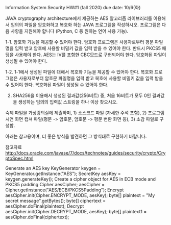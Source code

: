 Information System Security HW#1 (fall 2020)
due date: 10/6(화)

JAVA cryptography architecture에서 제공하는 AES 알고리즘 라이브러리를 이용해서 임의의 파일을 암호화하고 복호화 하는 JAVA 프로그램을 작성하시오. 프로그램은 다음 사항을 지원해야 합니다 (Python, C 등 원하는 언어 사용 가능).

1-1. 암호화 기능을 제공할 수 있어야 한다. 암호화 프로그램은 사용자로부터 평문 파일명을 입력 받고 암호에 사용할 비밀키 값을 입력 받을 수 있어야 한다. 반드시 PKCS5 패딩을 사용해야 한다. AES는 IV를 포함한 CBC모드로 구현되어야 한다. 암호화된 파일이 생성될 수 있어야 한다.

1-2. 1-1에서 생성된 파일에 대해서 복호화 기능을 제공할 수 있어야 한다. 복호화 프로그램은 사용자로부터 암호문 파일명을 입력 받고 복호에 사용할 비밀키 값을 입력 받을 수 있어야 한다. 복호화된 파일이 생성될 수 있어야 한다.

2. SHA256을 이용해서 생성된 결과값(256비트) 중, 처음 16비트가 모두 0인 결과값을 생성하는 임의의 입력값 스트링을 하나 이상 찾으시오.

숙제 파일을 가상강의실에 제출하며, 1) 소스코드 파일 (자세한 주석 포함), 2) 프로그램 시연 화면 캡쳐 파일(평문 -> 암호문, 암호문 -> 평문 변환 화면 등), 3) 소감 파일로 구성함.

아래는 참고용이며, 더 좋은 방식을 발견하면 그 방식대로 구현하기 바랍니다.

참고자료
	 http://docs.oracle.com/javase/7/docs/technotes/guides/security/crypto/CryptoSpec.html

Generate an AES key
		KeyGenerator keygen = KeyGenerator.getInstance("AES");		SecretKey aesKey = keygen.generateKey();
Create a cipher object for AES in ECB mode and PKCS5 padding
		Cipher aesCipher;		aesCipher = Cipher.getInstance("AES/ECB/PKCS5Padding");
Encrypt
		aesCipher.init(Cipher.ENCRYPT_MODE, aesKey);		byte[] plaintext = "My secret message".getBytes();		byte[] ciphertext = aesCipher.doFinal(plaintext);
Decrypt
		aesCipher.init(Cipher.DECRYPT_MODE, aesKey);		byte[] plaintext1 = aesCipher.doFinal(ciphertext);